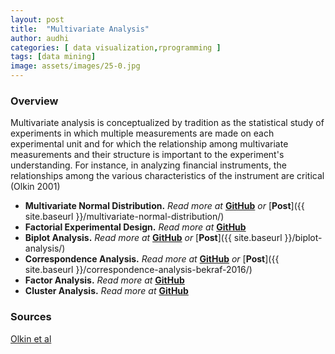 ```yaml
---
layout: post
title:  "Multivariate Analysis"
author: audhi
categories: [ data visualization,rprogramming ]
tags: [data mining]
image: assets/images/25-0.jpg
---
```


### Overview
Multivariate analysis is conceptualized by tradition as the statistical study of experiments in which multiple measurements are made on each experimental unit and for which the relationship among multivariate measurements and their structure is important to the experiment's understanding. For instance, in analyzing financial instruments, the relationships among the various characteristics of the instrument are critical (Olkin 2001)

- **Multivariate Normal Distribution.** *Read more at* [**GitHub**](https://github.com/audhiaprilliant/Multivariate-Analysis/tree/master/Multivariate%20Normal%20Distribution) *or* [**Post**]({{ site.baseurl }}/multivariate-normal-distribution/)
- **Factorial Experimental Design.** *Read more at* [**GitHub**](https://github.com/audhiaprilliant/Multivariate-Analysis/tree/master/Factorial%20Experimental%20Design%20Test)
- **Biplot Analysis.** *Read more at* [**GitHub**](https://github.com/audhiaprilliant/Multivariate-Analysis/tree/master/Biplot%20Analysis%20of%20Poverty%20Rate%20in%20Indonesia%202010) *or* [**Post**]({{ site.baseurl }}/biplot-analysis/)
- **Correspondence Analysis.** *Read more at* [**GitHub**](https://github.com/audhiaprilliant/Multivariate-Analysis/tree/master/Correspondence%20Analysis%20of%20Badan%20Ekonomi%20Kreatif%202016) *or* [**Post**]({{ site.baseurl }}/correspondence-analysis-bekraf-2016/)
- **Factor Analysis.** *Read more at* [**GitHub**](https://github.com/audhiaprilliant/Multivariate-Analysis/tree/master/Factor%20Analysis%20Using%20SPSS)
- **Cluster Analysis.** *Read more at* [**GitHub**](https://github.com/audhiaprilliant/Multivariate-Analysis/tree/master/Cluster%20Analysis%20Using%20SPSS)

### Sources
<a target="_blank" href="https://www.sciencedirect.com/topics/social-sciences/multivariate-analysis" class="btn btn-danger">Olkin et al</a>
